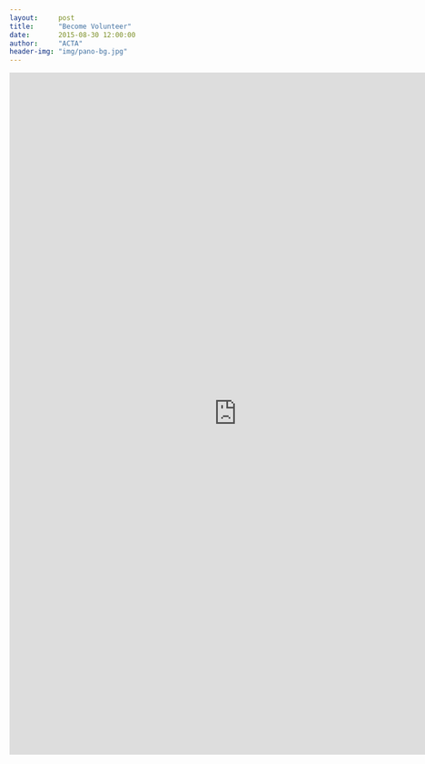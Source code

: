 ```yaml
---
layout:     post
title:      "Become Volunteer"
date:       2015-08-30 12:00:00
author:     "ACTA"
header-img: "img/pano-bg.jpg"
---
```

<!-- <div class="container text-center"> -->

<iframe src="https://docs.google.com/a/acta.net.au/forms/d/1uzTxQ_SfUo2CZXxdpQP8WhKQOw-lN2Mb185ahUbfers/viewform?embedded=true" width="800" height="1200" frameborder="0" marginheight="0" marginwidth="0">Loading...</iframe>
<!-- </div> -->